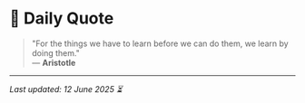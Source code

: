 # 📜 Daily Quote

> "For the things we have to learn before we can do them, we learn by doing them."  
> — **Aristotle**

---

_Last updated: 12 June 2025 ⏳_
